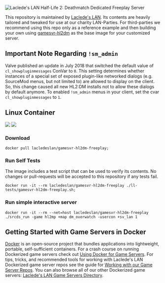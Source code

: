![Laclede's LAN Half-Life 2: Deathmatch Dedicated Freeplay Server](https://raw.githubusercontent.com/LacledesLAN/gamesvr-hl2dm-freeplay/master/.misc/banner-hl2dm-freeplay.png "Laclede's LAN Half-Life 2: Deathmatch Dedicated Freeplay Server")

This repository is maintained by [Laclede's LAN](https://lacledeslan.com). Its contents are heavily tailored and tweaked for use at our charity LAN-Parties. For third-parties we recommend using this repo only as a reference example and then building your own using [gamesvr-hl2dm](https://github.com/LacledesLAN/gamesvr-hl2dm) as the base image for your customized server.

## Important Note Regarding `!sm_admin`

Valve published an update in July 2018 that switched the default value of `cl_showpluginmessages` ConVar to `0`. This setting determines whether instances of a special set of exposed plugin-like networked dialogs (e.g. SourceMod menus, but not limited to) are allowed to display on the client. So, this change caused all new HL2:DM installs not to allow these dialogs by default anymore.  To enabled `!sm_admin` menus in your client, set the cvar `cl_showpluginmessages` to `1`.

## Linux Container
[![](https://images.microbadger.com/badges/version/lacledeslan/gamesvr-hl2dm-freeplay.svg)](https://microbadger.com/images/lacledeslan/gamesvr-hl2dm-freeplay "Get your own version badge on microbadger.com")
[![](https://images.microbadger.com/badges/image/lacledeslan/gamesvr-hl2dm-freeplay.svg)](https://microbadger.com/images/lacledeslan/gamesvr-hl2dm-freeplay "Get your own image badge on microbadger.com")

### Download

```shell
docker pull lacledeslan/gamesvr-hl2dm-freeplay;
```

### Run Self Tests

The image includes a test script that can be used to verify its contents. No changes or pull-requests will be accepted to this repository if any tests fail.

```shell
docker run -it --rm lacledeslan/gamesvr-hl2dm-freeplay ./ll-tests/gamesvr-hl2dm-freeplay.sh;
```

### Run simple interactive server

```shell
docker run -it --rm --net=host lacledeslan/gamesvr-hl2dm-freeplay ./srcds_run -game hl2mp +map dm_overwatch -usercon +sv_lan 1
```

## Getting Started with Game Servers in Docker

[Docker](https://docs.docker.com/) is an open-source project that bundles applications into lightweight, portable, self-sufficient containers. For a crash course on running Dockerized game servers check out [Using Docker for Game Servers](https://github.com/LacledesLAN/README.1ST/blob/master/GameServers/DockerAndGameServers.md). For tips, tricks, and recommended tools for working with Laclede's LAN Dockerized game server repos see the guide for [Working with our Game Server Repos](https://github.com/LacledesLAN/README.1ST/blob/master/GameServers/WorkingWithOurRepos.md). You can also browse all of our other Dockerized game servers: [Laclede's LAN Game Servers Directory](https://github.com/LacledesLAN/README.1ST/tree/master/GameServers).
